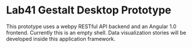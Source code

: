 # Lab41 Gestalt Desktop Prototype

This prototype uses a webpy RESTful API backend and an Angular 1.0 frontend. Currently this is an empty shell. Data visualization stories will be developed inside this application framework.